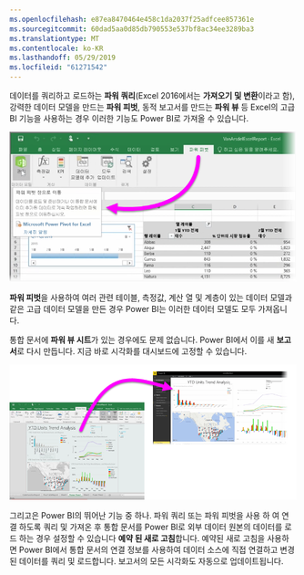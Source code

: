 ```yaml
---
ms.openlocfilehash: e87ea8470464e458c1da2037f25adfcee857361e
ms.sourcegitcommit: 60dad5aa0d85db790553e537bf8ac34ee3289ba3
ms.translationtype: MT
ms.contentlocale: ko-KR
ms.lasthandoff: 05/29/2019
ms.locfileid: "61271542"
---
```

데이터를 쿼리하고 로드하는 **파워 쿼리**(Excel 2016에서는 **가져오기 및 변환**이라고 함), 강력한 데이터 모델을 만드는 **파워 피벗**, 동적 보고서를 만드는 **파워 뷰** 등 Excel의 고급 BI 기능을 사용하는 경우 이러한 기능도 Power BI로 가져올 수 있습니다.

![](media/5-3-import-powerpivot-powerview/5-3_1.png)

**파워 피벗**을 사용하여 여러 관련 테이블, 측정값, 계산 열 및 계층이 있는 데이터 모델과 같은 고급 데이터 모델을 만든 경우 Power BI는 이러한 데이터 모델도 모두 가져옵니다.

통합 문서에 **파워 뷰 시트**가 있는 경우에도 문제 없습니다. Power BI에서 이를 새 **보고서**로 다시 만듭니다. 지금 바로 시각화를 대시보드에 고정할 수 있습니다.

![](media/5-3-import-powerpivot-powerview/5-3_2.png)

그리고은 Power BI의 뛰어난 기능 중 하나. 파워 쿼리 또는 파워 피벗을 사용 하 여 연결 하도록 쿼리 및 가져온 후 통합 문서를 Power BI로 외부 데이터 원본의 데이터를 로드 하는 경우 설정할 수 있습니다 **예약 된 새로 고침**합니다. 예약된 새로 고침을 사용하면 Power BI에서 통합 문서의 연결 정보를 사용하여 데이터 소스에 직접 연결하고 변경된 데이터를 쿼리 및 로드합니다. 보고서의 모든 시각화도 자동으로 업데이트됩니다.

